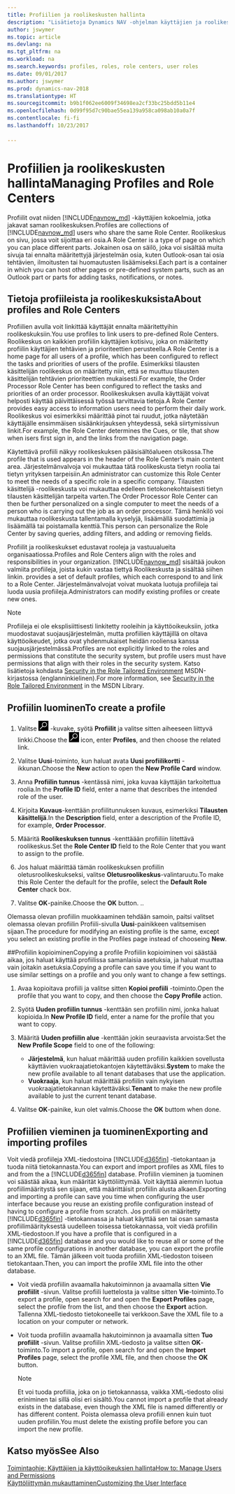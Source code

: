 ```yaml
---
title: Profiilien ja roolikeskusten hallinta
description: "Lisätietoja Dynamics NAV -ohjelman käyttäjien ja roolikeskusten hallinnasta."
author: jswymer
ms.topic: article
ms.devlang: na
ms.tgt_pltfrm: na
ms.workload: na
ms.search.keywords: profiles, roles, role centers, user roles
ms.date: 09/01/2017
ms.author: jswymer
ms.prod: dynamics-nav-2018
ms.translationtype: HT
ms.sourcegitcommit: b9b1f062ee6009f34698ea2cf33bc25bdd5b11e4
ms.openlocfilehash: 0d99f95d7c90bae55ea139a958ca098ab10a0a7f
ms.contentlocale: fi-fi
ms.lasthandoff: 10/23/2017

---
```

# <a name="managing-profiles-and-role-centers"></a><span data-ttu-id="9d9c6-103">Profiilien ja roolikeskusten hallinta</span><span class="sxs-lookup"><span data-stu-id="9d9c6-103">Managing Profiles and Role Centers</span></span>
<span data-ttu-id="9d9c6-104">Profiilit ovat niiden [!INCLUDE[navnow_md](includes/navnow_md.md)] -käyttäjien kokoelmia, jotka jakavat saman roolikeskuksen.</span><span class="sxs-lookup"><span data-stu-id="9d9c6-104">Profiles are collections of [!INCLUDE[navnow_md](includes/navnow_md.md)] users who share the same Role Center.</span></span> <span data-ttu-id="9d9c6-105">Roolikeskus on sivu, jossa voit sijoittaa eri osia.</span><span class="sxs-lookup"><span data-stu-id="9d9c6-105">A Role Center is a type of page on which you can place different parts.</span></span> <span data-ttu-id="9d9c6-106">Jokainen osa on säilö, joka voi sisältää muita sivuja tai ennalta määritettyjä järjestelmän osia, kuten Outlook-osan tai osia tehtävien, ilmoitusten tai huomautusten lisäämiseksi.</span><span class="sxs-lookup"><span data-stu-id="9d9c6-106">Each part is a container in which you can host other pages or pre-defined system parts, such as an Outlook part or parts for adding tasks, notifications, or notes.</span></span>  

## <a name="about-profiles-and-role-centers"></a><span data-ttu-id="9d9c6-107">Tietoja profiileista ja roolikeskuksista</span><span class="sxs-lookup"><span data-stu-id="9d9c6-107">About profiles and Role Centers</span></span>
<span data-ttu-id="9d9c6-108">Profiilien avulla voit linkittää käyttäjät ennalta määritettyihin roolikeskuksiin.</span><span class="sxs-lookup"><span data-stu-id="9d9c6-108">You use profiles to link users to pre-defined Role Centers.</span></span> <span data-ttu-id="9d9c6-109">Roolikeskus on kaikkien profiilin käyttäjien kotisivu, joka on määritetty profiilin käyttäjien tehtävien ja prioriteettien perusteella.</span><span class="sxs-lookup"><span data-stu-id="9d9c6-109">A Role Center is a home page for all users of a profile, which has been configured to reflect the tasks and priorities of users of the profile.</span></span> <span data-ttu-id="9d9c6-110">Esimerkiksi tilausten käsittelijän roolikeskus on määritetty niin, että se muuttuu tilausten käsittelijän tehtävien prioriteettien mukaisesti.</span><span class="sxs-lookup"><span data-stu-id="9d9c6-110">For example, the Order Processor Role Center has been configured to reflect the tasks and priorities of an order processor.</span></span> <span data-ttu-id="9d9c6-111">Roolikeskuksen avulla käyttäjät voivat helposti käyttää päivittäisessä työssä tarvittavia tietoja.</span><span class="sxs-lookup"><span data-stu-id="9d9c6-111">A Role Center provides easy access to information users need to perform their daily work.</span></span> <span data-ttu-id="9d9c6-112">Roolikeskus voi esimerkiksi määrittää pinot tai ruudut, jotka näytetään käyttäjälle ensimmäisen sisäänkirjauksen yhteydessä, sekä siirtymissivun linkit.</span><span class="sxs-lookup"><span data-stu-id="9d9c6-112">For example, the Role Center determines the Cues, or tile, that show when isers first sign in, and the links from the navigation page.</span></span>

<span data-ttu-id="9d9c6-113">Käytettävä profiili näkyy roolikeskuksen pääsisältöalueen otsikossa.</span><span class="sxs-lookup"><span data-stu-id="9d9c6-113">The profile that is used appears in the header of the Role Center’s main content area.</span></span> <span data-ttu-id="9d9c6-114">Järjestelmänvalvoja voi mukauttaa tätä roolikeskusta tietyn roolia tai tietyn yrityksen tarpeisiin.</span><span class="sxs-lookup"><span data-stu-id="9d9c6-114">An administrator can customize this Role Center to meet the needs of a specific role in a specific company.</span></span> <span data-ttu-id="9d9c6-115">Tilausten käsittelijä -roolikeskusta voi mukauttaa edelleen tietokonekohtaisesti tietyn tilausten käsittelijän tarpeita varten.</span><span class="sxs-lookup"><span data-stu-id="9d9c6-115">The Order Processor Role Center can then be further personalized on a single computer to meet the needs of a person who is carrying out the job as an order processor.</span></span> <span data-ttu-id="9d9c6-116">Tämä henkilö voi mukauttaa roolikeskusta tallentamalla kyselyjä, lisäämällä suodattimia ja lisäämällä tai poistamalla kenttiä.</span><span class="sxs-lookup"><span data-stu-id="9d9c6-116">This person can personalize the Role Center by saving queries, adding filters, and adding or removing fields.</span></span>

<span data-ttu-id="9d9c6-117">Profiilit ja roolikeskukset edustavat rooleja ja vastuualueita organisaatiossa.</span><span class="sxs-lookup"><span data-stu-id="9d9c6-117">Profiles and Role Centers align with the roles and responsibilities in your organization.</span></span> [!INCLUDE[navnow_md](includes/navnow_md.md)]<span data-ttu-id="9d9c6-118"> sisältää joukon valmiita profiileja, joista kukin vastaa tiettyä Roolikeskusta ja sisältää siihen linkin.</span><span class="sxs-lookup"><span data-stu-id="9d9c6-118"> provides a set of default profiles, which each correspond to and link to a Role Center.</span></span> <span data-ttu-id="9d9c6-119">Järjestelmänvalvojat voivat muokata luotuja profiileja tai luoda uusia profiileja.</span><span class="sxs-lookup"><span data-stu-id="9d9c6-119">Administrators can modify existing profiles or create new ones.</span></span>  
  
> [!NOTE]  
>  <span data-ttu-id="9d9c6-120">Profiileja ei ole eksplisiittisesti linkitetty rooleihin ja käyttöoikeuksiin, jotka muodostavat suojausjärjestelmän, mutta profiilien käyttäjillä on oltava käyttöoikeudet, jotka ovat yhdenmukaiset heidän rooliensa kanssa suojausjärjestelmässä.</span><span class="sxs-lookup"><span data-stu-id="9d9c6-120">Profiles are not explicitly linked to the roles and permissions that constitute the security system, but profile users must have permissions that align with their roles in the security system.</span></span> <span data-ttu-id="9d9c6-121">Katso lisätietoja kohdasta [Security in the Role Tailored Environment](http://go.microsoft.com/fwlink?LinkId=147633) MSDN-kirjastossa (englanninkielinen).</span><span class="sxs-lookup"><span data-stu-id="9d9c6-121">For more information, see [Security in the Role Tailored Environment](http://go.microsoft.com/fwlink?LinkId=147633) in the MSDN Library.</span></span> 

## <a name="to-create-a-profile"></a><span data-ttu-id="9d9c6-122">Profiilin luominen</span><span class="sxs-lookup"><span data-stu-id="9d9c6-122">To create a profile</span></span>
1.  <span data-ttu-id="9d9c6-123">Valitse ![Etsi sivu tai raportti](media/ui-search/search_small.png "Etsi sivu tai raportti -kuvake") -kuvake, syötä **Profiilit** ja valitse sitten aiheeseen liittyvä linkki.</span><span class="sxs-lookup"><span data-stu-id="9d9c6-123">Choose the ![Search for Page or Report](media/ui-search/search_small.png "Search for Page or Report icon") icon, enter **Profiles**, and then choose the related link.</span></span>  
  
2.  <span data-ttu-id="9d9c6-124">Valitse **Uusi**-toiminto, kun haluat avata **Uusi profiilikortti** -ikkunan.</span><span class="sxs-lookup"><span data-stu-id="9d9c6-124">Choose the **New** action to open the **New Profile Card** window.</span></span>  
  
3.  <span data-ttu-id="9d9c6-125">Anna **Profiilin tunnus** -kentässä nimi, joka kuvaa käyttäjän tarkoitettua roolia.</span><span class="sxs-lookup"><span data-stu-id="9d9c6-125">In the **Profile ID** field, enter a name that describes the intended role of the user.</span></span>  
  
4.  <span data-ttu-id="9d9c6-126">Kirjoita **Kuvaus**-kenttään profiilitunnuksen kuvaus, esimerkiksi **Tilausten käsittelijä**.</span><span class="sxs-lookup"><span data-stu-id="9d9c6-126">In the **Description** field, enter a description of the Profile ID, for example, **Order Processor**.</span></span>  
  
5.  <span data-ttu-id="9d9c6-127">Määritä **Roolikeskuksen tunnus** -kenttäään profiiliin liitettävä roolikeskus.</span><span class="sxs-lookup"><span data-stu-id="9d9c6-127">Set the **Role Center ID** field to the Role Center that you want to assign to the profile.</span></span>  
  
6.  <span data-ttu-id="9d9c6-128">Jos haluat määrittää tämän roolikeskuksen profiilin oletusroolikeskukseksi, valitse **Oletusroolikeskus**-valintaruutu.</span><span class="sxs-lookup"><span data-stu-id="9d9c6-128">To make this Role Center the default for the profile, select the **Default Role Center** chack box.</span></span>  
  
7.  <span data-ttu-id="9d9c6-129">Valitse **OK**-painike.</span><span class="sxs-lookup"><span data-stu-id="9d9c6-129">Choose the **OK** button.</span></span> <span data-ttu-id="9d9c6-130">.</span><span class="sxs-lookup"><span data-stu-id="9d9c6-130">.</span></span>  
  
<span data-ttu-id="9d9c6-131">Olemassa olevan profiilin muokkaaminen tehdään samoin, paitsi valitset olemassa olevan profiilin Profiili-sivulla **Uusi**-painikkeen valitsemisen sijaan.</span><span class="sxs-lookup"><span data-stu-id="9d9c6-131">The procedure for modifying an existing profile is the same, except you select an existing profile in the Profiles page instead of chooseing **New**.</span></span>  


##<a name="copying-a-profile"></a><span data-ttu-id="9d9c6-132">Profiilin kopioiminen</span><span class="sxs-lookup"><span data-stu-id="9d9c6-132">Copying a profile</span></span> 
<span data-ttu-id="9d9c6-133">Profiilin kopioiminen voi säästää aikaa, jos haluat käyttää profiilissa samanlaisia asetuksia, ja haluat muuttaa vain joitakin asetuksia.</span><span class="sxs-lookup"><span data-stu-id="9d9c6-133">Copying a profile can save you time if you want to use similar settings on a profile and you only want to change a few settings.</span></span>

1.  <span data-ttu-id="9d9c6-134">Avaa kopioitava profiili ja valitse sitten **Kopioi profiili** -toiminto.</span><span class="sxs-lookup"><span data-stu-id="9d9c6-134">Open the profile that you want to copy, and then choose the **Copy Profile** action.</span></span>

2.  <span data-ttu-id="9d9c6-135">Syötä **Uuden profiilin tunnus** -kenttään sen profiilin nimi, jonka haluat kopioida.</span><span class="sxs-lookup"><span data-stu-id="9d9c6-135">In **New Profile ID** field, enter a name for the profile that you want to copy.</span></span> 

3.  <span data-ttu-id="9d9c6-136">Määritä **Uuden profiilin alue** -kenttään jokin seuraavista arvoista:</span><span class="sxs-lookup"><span data-stu-id="9d9c6-136">Set the **New Profile Scope** field to one of the following:</span></span>

    - <span data-ttu-id="9d9c6-137">**Järjestelmä**, kun haluat määrittää uuden profiilin kaikkien sovellusta käyttävien vuokraajatietokantojen käytettäväksi.</span><span class="sxs-lookup"><span data-stu-id="9d9c6-137">**System** to make the new profile available to all tenant databases that use the application.</span></span>
    - <span data-ttu-id="9d9c6-138">**Vuokraaja**, kun haluat määrittää profiilin vain nykyisen vuokraajatietokannan käytettäväksi.</span><span class="sxs-lookup"><span data-stu-id="9d9c6-138">**Tenant** to make the new profile available to just the current tenant database.</span></span> 
4. <span data-ttu-id="9d9c6-139">Valitse **OK**-painike, kun olet valmis.</span><span class="sxs-lookup"><span data-stu-id="9d9c6-139">Choose the **OK** buttom when done.</span></span>

## <span data-ttu-id="9d9c6-140"><a name="ExportImportProfile"></a>Profiilien vieminen ja tuominen</span><span class="sxs-lookup"><span data-stu-id="9d9c6-140"><a name="ExportImportProfile"></a>Exporting and importing profiles</span></span>

<span data-ttu-id="9d9c6-141">Voit viedä profiileja XML-tiedostoina [!INCLUDE[d365fin](includes/d365fin_md.md)] -tietokantaan ja tuoda niitä tietokannasta.</span><span class="sxs-lookup"><span data-stu-id="9d9c6-141">You can export and import profiles as XML files to and from the a [!INCLUDE[d365fin](includes/d365fin_md.md)] database.</span></span> <span data-ttu-id="9d9c6-142">Profiilin vieminen ja tuominen voi säästää aikaa, kun määrität käyttöliittymää. Voit käyttää aiemmin luotua profiilimääritystä sen sijaan, että määrittäisit profiilin alusta alkaen.</span><span class="sxs-lookup"><span data-stu-id="9d9c6-142">Exporting and importing a profile can save you time when configuring the user interface because you reuse an existing profile configuration instead of having to configure a profile from scratch.</span></span> <span data-ttu-id="9d9c6-143">Jos profiili on määritetty [!INCLUDE[d365fin](includes/d365fin_md.md)] -tietokannassa ja haluat käyttää sen tai osan samasta profiilimäärityksestä uudelleen toisessa tietokannassa, voit viedä profiilin XML-tiedostoon.</span><span class="sxs-lookup"><span data-stu-id="9d9c6-143">If you have a profile that is configured in a [!INCLUDE[d365fin](includes/d365fin_md.md)] database and you would like to reuse all or some of the same profile configurations in another database, you can export the profile to an XML file.</span></span> <span data-ttu-id="9d9c6-144">Tämän jälkeen voit tuoda profiilin XML-tiedoston toiseen tietokantaan.</span><span class="sxs-lookup"><span data-stu-id="9d9c6-144">Then, you can import the profile XML file into the other database.</span></span>

-   <span data-ttu-id="9d9c6-145">Voit viedä profiilin avaamalla hakutoiminnon ja avaamalla sitten **Vie profiilit** -sivun. Valitse profiili luettelosta ja valitse sitten **Vie**-toiminto.</span><span class="sxs-lookup"><span data-stu-id="9d9c6-145">To export a profile, open search for and open the **Export Profiles** page, select the profile from the list, and then choose the **Export** action.</span></span> <span data-ttu-id="9d9c6-146">Tallenna XML-tiedosto tietokoneelle tai verkkoon.</span><span class="sxs-lookup"><span data-stu-id="9d9c6-146">Save the XML file to a location on your computer or network.</span></span> 
  
-   <span data-ttu-id="9d9c6-147">Voit tuoda profiilin avaamalla hakutoiminnon ja avaamalla sitten **Tuo profiilit** -sivun. Valitse profiilin XML-tiedosto ja valitse sitten **OK**-toiminto.</span><span class="sxs-lookup"><span data-stu-id="9d9c6-147">To import a profile, open search for and open the **Import Profiles** page, select the profile XML file, and then choose the **OK** button.</span></span> 

    > [!NOTE]  
    >  <span data-ttu-id="9d9c6-148">Et voi tuoda profiilia, joka on jo tietokannassa, vaikka XML-tiedosto olisi eriniminen tai sillä olisi eri sisältö.</span><span class="sxs-lookup"><span data-stu-id="9d9c6-148">You cannot import a profile that already exists in the database, even though the XML file is named differently or has different content.</span></span> <span data-ttu-id="9d9c6-149">Poista olemassa oleva profiili ennen kuin tuot uuden profiilin.</span><span class="sxs-lookup"><span data-stu-id="9d9c6-149">You must delete the existing profile before you can import the new profile.</span></span> 



## <a name="see-also"></a><span data-ttu-id="9d9c6-150">Katso myös</span><span class="sxs-lookup"><span data-stu-id="9d9c6-150">See Also</span></span>  
[<span data-ttu-id="9d9c6-151">Toimintaohje: Käyttäjien ja käyttöoikeuksien hallinta</span><span class="sxs-lookup"><span data-stu-id="9d9c6-151">How to: Manage Users and Permissions</span></span>](ui-how-users-permissions.md)  
[<span data-ttu-id="9d9c6-152">Käyttöliittymän mukauttaminen</span><span class="sxs-lookup"><span data-stu-id="9d9c6-152">Customizing the User Interface</span></span>](ui-customizing-overview.md)   
<!--[Security Overview](../Security%20Overview.md)-->

